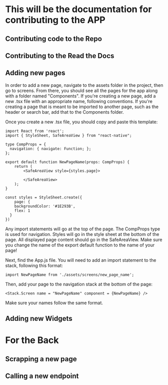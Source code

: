 # This will be the documentation for contributing to the APP

## Contributing code to the Repo
## Contributing to the Read the Docs

## Adding new pages

In order to add a new page, navigate to the assets folder in the project, then go to screens. From there, you should see all the pages for the app along with a folder named "Components". If you're creating a new page, add a new .tsx file with an appropriate name, following conventions. If you're creating a page that is meant to be imported to another page, such as the header or search bar, add that to the Components folder. 

Once you create a new .tsx file, you should copy and paste this template:

```
import React from 'react';
import { StyleSheet, SafeAreaView } from "react-native";

type CompProps = {
  navigation: { navigate: Function; };
};

export default function NewPageName(props: CompProps) {
    return (
        <SafeAreaView style={styles.page}>

        </SafeAreaView>
    );
}

const styles = StyleSheet.create({
    page: {
    backgroundColor: '#1E293B',
    flex: 1
  }
})
```

Any import statements will go at the top of the page. The CompProps type is used for navigation. Styles will go in the style sheet at the bottom of the page. All displayed page content should go in the SafeAreaView. Make sure you change the name of the export default function to the name of your page!

Next, find the App.js file. You will need to add an import statement to the stack, following this format:

```
import NewPageName from './assets/screens/new_page_name';
```

Then, add your page to the navigation stack at the bottom of the page:

```
<Stack.Screen name = "NewPageName" component = {NewPageName} />
```

Make sure your names follow the same format. 

## Adding new Widgets

# For the Back 
## Scrapping a new page
## Calling a new endpoint
